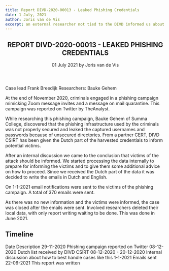 ```yaml
---
title: Report DIVD-2020-00013 - Leaked Phishing Credentials
date: 1 July, 2021
author: Joris van de Vis
excerpt: an external researcher not tied to the DIVD informed us about leaked phishing credentials, the DIVD/DIVD CSIRT informed the victims of the phishing campaign after obtaining the information
---
```

<header>
    <h2>REPORT DIVD-2020-00013 - LEAKED PHISHING CREDENTIALS</h2>
    <span>01 July 2021 by Joris van de Vis</span>
</header>
Case lead Frank Breedijk
Researchers: Bauke Gehem <external>


At the end of November 2020, criminals engaged in a phishing campaign mimicking Zoom message invites and a message on mail quarantine. This campaign was reported on Twitter by TheAnalyst.

While researching this phishing campaign, Bauke Gehem of Summa College, discovered that the phishing infrastructure used by the criminals was not properly secured and leaked the captured usernames and passwords because of unsecured directories. From a partner CERT, DIVD CSIRT has been given the Dutch part of the harvested credentials to inform potential victims.

After an internal discussion we came to the conclusion that victims of the attack should be informed. We started processing the data internally to prepare for informing the victims and to give them some additional advice on how to proceed. Since we received the Dutch part of the data it was decided to write the emails in Dutch and English.

On 1-1-2021 email notifications were sent to the victims of the phishing campaign. A total of 370 emails were sent.

As there was no new information and the victims were informed, the case was closed after the emails were sent. Involved researchers deleted their local data, with only report writing waiting to be done. This was done in June 2021.

## Timeline
Date            				Description
29-11-2020 			        Phishing campaign reported on Twitter
08-12-2020		        	Dutch list received by DIVD CSIRT
08-12-2020 - 20-12-2020	Internal discussion about how to best handle cases like this
1-1-2021			          Emails sent
22-06-2021			        This report was written
